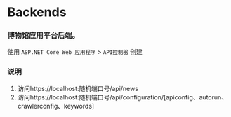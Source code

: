 # Backends

### 博物馆应用平台后端。
使用 `ASP.NET Core Web 应用程序` > `API控制器` 创建
### 说明
1. 访问https://localhost:随机端口号/api/news
2. 访问https://localhost:随机端口号/api/configuration/[apiconfig、autorun、crawlerconfig、keywords]
   
